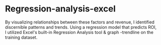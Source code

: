 # Regression-analysis-excel
By visualizing relationships between these factors and revenue, I identified discernible patterns and trends. Using a regression model that predicts ROI, I utilized Excel's built-in Regression Analysis tool &amp; graph -trendline on the training dataset.

